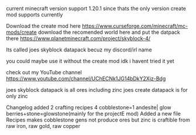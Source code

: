 current minecraft version support 1.20.1 since thats the only version create mod supports currently
 
 
 
Download the create mod here
https://www.curseforge.com/minecraft/mc-mods/create
download the recomended world here and put the datpack there
https://www.planetminecraft.com/project/skyblock-4/

Its called joes skyblock datapack becuz my discord/irl name 

you could maybe use it without the create mod idk i havent tried it yet

check out my YouTube channel
https://www.youtube.com/channel/UChECNk1JG14bDkY2Xjz-Bdg

joes skyblock datapack is all ores including zinc
joes create datapack is for only zinc

Changelog
added 2 crafting recipes 
4 cobblestone=1 andesite|
glow berries+stone=glowstone(mainly for the projectE mod)
Added a new file
Recipes makes cobblestone gens not produce ores but zinc is craftible from raw iron, raw gold, raw copper
